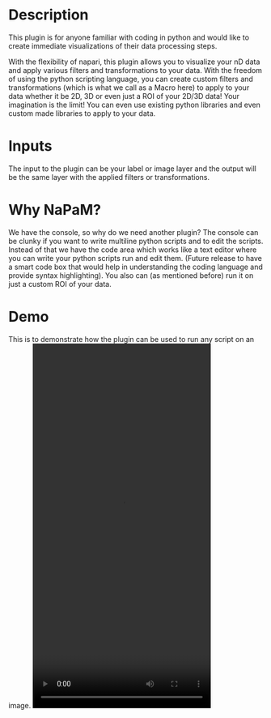 # Description
This plugin is for anyone familiar with coding in python and would like to create immediate visualizations of their data processing steps.

With the flexibility of napari, this plugin allows you to visualize your nD data and apply various filters and transformations to your data. With the freedom of using the python scripting language, you can create custom filters and transformations (which is what we call as a Macro here) to apply to your data whether it be 2D, 3D or even just a ROI of your 2D/3D data! Your imagination is the limit! You can even use existing python libraries and even custom made libraries to apply to your data.

# Inputs
The input to the plugin can be your label or image layer and the output will be the same layer with the applied filters or transformations.

# Why NaPaM?
We have the console, so why do we need another plugin? The console can be clunky if you want to write multiline python scripts and to edit the scripts. Instead of that we have the code area which works like a text editor where you can write your python scripts run and edit them. (Future release to have a smart code box that would help in understanding the coding language and provide syntax highlighting). You also can (as mentioned before) run it on just a custom ROI of your data.

# Demo
This is to demonstrate how the plugin can be used to run any script on an image.
<video loop src="https://github.com/user-attachments/assets/24bebe67-8186-4189-8679-2148cbe26859" width="352" height="720"></video>